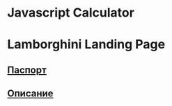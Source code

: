# Javascript Calculator

# Lamborghini Landing Page

## [Паспорт](docs/PASSPORT.md)

## [Описание](docs/INFO.md)